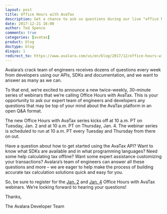 ```yaml
---
layout: post
title: Office Hours with AvaTax
description: Get a chance to ask us questions during our live "office hours"
date: 2017-12-21 16:00
author: Ted Spence
comments: true
categories: [avatax]
product: blog
doctype: blog
disqus: 1
redirect_to: https://www.avalara.com/us/en/blog/2017/12/office-hours-with-avatax.html
---
```

Avalara’s crack team of engineers receives dozens of questions every week from developers using our APIs, SDKs and documentation, and we want to answer as many as we can.

To that end, we’re excited to announce a new twice-weekly, 30-minute series of webinars that we’re calling Office Hours with AvaTax. This is your opportunity to ask our expert team of engineers and developers any questions that may be top of your mind about the AvaTax platform in an open Q&A format.

The new Office Hours with AvaTax series kicks off at 10 a.m. PT on Tuesday, Jan. 2 and at 10 a.m. PT on Thursday, Jan. 4. The webinar series is scheduled to run at 10 a.m. PT every Tuesday and Thursday from there on out.

Have a question about how to get started using the AvaTax API? Want to know what SDKs are available and in what programming languages? Need some help calculating tax offline? Want some expert assistance customizing your transactions? Avalara’s team of engineers can answer all these questions and more – we are eager to help make the process of building accurate tax calculation solutions quick and easy for you.

So, be sure to register for the <a href="https://event.on24.com/eventRegistration/EventLobbyServlet?target=reg20.jsp&referrer=https%3A%2F%2Fwcc.on24.com%2Fwebcast%2Fwebcasts&eventid=1574448&sessionid=1&key=52A06891BD560A19650B8C56EB7FE6A5&regTag=&sourcepage=register" target="_blank">Jan. 2</a> and <a href="https://event.on24.com/eventRegistration/EventLobbyServlet?target=reg20.jsp&referrer=https%3A%2F%2Fwcc.on24.com%2Fwebcast%2Fwebcasts&eventid=1574488&sessionid=1&key=89CDF7F50B9913E8BD11B6D69769975F&regTag=&sourcepage=register" target="_blank">Jan. 4</a> Office Hours with AvaTax webinars. We’re looking forward to hearing your questions!

Thanks,

The Avalara Developer Team
